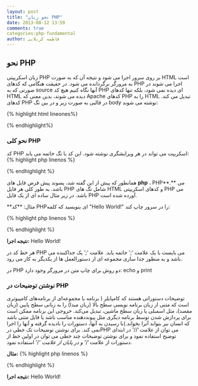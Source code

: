 ```yaml
---
layout: post
title: "نحو زبان PHP"
date: 2013-08-12 13:59
comments: true
categories:php-fundamental
author: فاطمه کربلایی 
---
```


## نحو PHP ##
زبان اسکریپتی PHP بر روی سرور اجرا می شود و نتیجه آن که به صورت HTML است به مرورگر برگردانده می شود. در حقیقت هنگامی که کدهای PHP اجرا می شوند در صورتی که به source آنها نگاه کنیم هیچ کد PHP ای دیده نمی شود، بلکه تنها کدهای HTML دیده می شوند، بدین معنی که  Apache کدهای PHP را به HTML تبدیل می کند. کدهای PHP در قالبی به صورت زیر و در بین تگ body نوشته می شوند:

{% highlight html lineones%}
<!DOCTYPE html>
<html>
<body>


</body>
</html>

{% endhighlight%}

###  نحو کلی  PHP ###
کد PHP اسکریپت می تواند در هر ویرایشگری نوشته شود. این کد با تگ  <?php آغاز و با تگ ?> خاتمه می یابد:
{% highlight php linenos %}

<?php
کدهای PHP در این قسمت نوشته می شوند//
?>

{% endhighlight %}


همانطور که پیش از این گفته شد، پسوند پیش فرض فایل های **php**	، PHP**.** می باشد. به طور کلی هر فایل PHP شامل تگ های HTML و کدهای اسکریپتی PHP می باشد. در زیر مثال ساده ای از یک فایل PHP آورده شده است.

**مثال: **کد PHPای بنویسید که کلمه "Hello World!" را در سرور چاپ کند:

{% highlight php linenos %}

<?php
  	echo "Hello World!";
?>

{% endhighlight %}

**نتیجه اجرا:**
Hello World!
 
هر خط کد در PHP می بایست با یک علامت ‘;’ خاتمه یابد. علامت ‘;’ یک جداکننده می باشد و به منظور جدا سازی مجموعه ای از دستورالعمل ها از یکدیگر به کار می رود.

در PHP دو روش برای چاپ متن در مرورگر وجود دارد: echo و print

### نوشتن توضیحات در PHP ###

توضیحات دستوراتی هستند که کامپایلر ( برنامه یا مجموعه‌ای از برنامه‌های کامپیوتری است که متنی از زبان برنامه نویسی سطح بالا (زبان مبدا) را به زبانی سطح پایین (زبان مقصد)، مثل اسمبلی یا زبان سطح ماشین، تبدیل می‌کند. خروجی این برنامه ممکن است برای پردازش شدن توسط برنامه دیگری مثل پیونددهنده مناسب باشد یا فایل متنی باشد که انسان نیز بتواند آنرا بخواند.)با رسیدن به آنها، دستورات را نادیده گرفته و آنها را اجرا نمی کند. برای نوشتن توضیحات تک خطی درPHP می توان از علامت ‘//’ در ابتدای توضیح استفاده نمود و برای نوشتن توضیحات چند خطی می توان در اولین خط از دستورات از علامت ‘/*’ و در پایان از علامت ‘*/’ استفاده نمود.

**مثال:**
{% highlight php linenos %}

<?php
توضیحات تک خطی در //php

/*
توضیحات بلوکی یا چند خطی در php
*/
echo "Hello World!";
?>


{% endhighlight %}

**نتیجه اجرا:**
Hello World!
